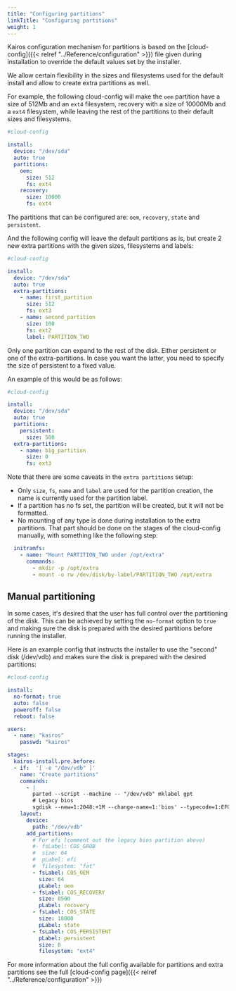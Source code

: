 ```yaml
---
title: "Configuring partitions"
linkTitle: "Configuring partitions"
weight: 1
---
```


Kairos configuration mechanism for partitions is based on the [cloud-config]({{< relref "../Reference/configuration" >}}) file 
given during installation to override the default values set by the installer.

We allow certain flexibility in the sizes and filesystems used for the default install and allow to create extra partitions as well.

For example, the following cloud-config will make the `oem` partition have a size of 512Mb and an `ext4` filesystem, 
recovery with a size of 10000Mb and a `ext4` filesystem, while leaving the rest of the partitions to their default sizes and filesystems. 

```yaml
#cloud-config

install:
  device: "/dev/sda"
  auto: true
  partitions:
    oem:
      size: 512
      fs: ext4
    recovery:
      size: 10000
      fs: ext4
```

The partitions that can be configured are: `oem`, `recovery`, `state` and `persistent`.

And the following config will leave the default partitions as is, but create 2 new extra partitions with the given sizes, filesystems and labels:

```yaml
#cloud-config

install:
  device: "/dev/sda"
  auto: true
  extra-partitions:
    - name: first_partition
      size: 512
      fs: ext3
    - name: second_partition
      size: 100
      fs: ext2
      label: PARTITION_TWO
```

Only one partition can expand to the rest of the disk. 
Either persistent or one of the extra-partitions. 
In case you want the latter, you need to specify the size of persistent to a fixed value.

An example of this would be as follows:

```yaml
#cloud-config

install:
  device: "/dev/sda"
  auto: true
  partitions:
    persistent:
      size: 500
  extra-partitions:
    - name: big_partition
      size: 0
      fs: ext3
```


Note that there are some caveats in the `extra partitions` setup:
 - Only `size`, `fs`, `name` and `label` are used for the partition creation, the name is currently used for the partition label.
 - If a partition has no fs set, the partition will be created, but it will not be formatted.
 - No mounting of any type is done during installation to the extra partitions. That part should be done on the stages of the cloud-config manually, with something like the following step:

```yaml
  initramfs:
    - name: "Mount PARTITION_TWO under /opt/extra"
      commands:
        - mkdir -p /opt/extra
        - mount -o rw /dev/disk/by-label/PARTITION_TWO /opt/extra
```

## Manual partitioning

In some cases, it's desired that the user has full control over the partitioning of the disk.
This can be achieved by setting the `no-format` option to `true` and making sure the disk
is prepared with the desired partitions before running the installer.

Here is an example config that instructs the installer to use the "second" disk (/dev/vdb)
and makes sure the disk is prepared with the desired partitions:

```yaml
#cloud-config

install:
  no-format: true
  auto: false
  poweroff: false
  reboot: false

users:
  - name: "kairos"
    passwd: "kairos"

stages:
  kairos-install.pre.before:
  - if:  '[ -e "/dev/vdb" ]'
    name: "Create partitions"
    commands:
      - |
        parted --script --machine -- "/dev/vdb" mklabel gpt
        # Legacy bios
        sgdisk --new=1:2048:+1M --change-name=1:'bios' --typecode=1:EF02 /dev/vdb
    layout:
      device:
        path: "/dev/vdb"
      add_partitions:
        # For efi (comment out the legacy bios partition above)
        #- fsLabel: COS_GRUB
        #  size: 64
        #  pLabel: efi
        #  filesystem: "fat"
        - fsLabel: COS_OEM
          size: 64
          pLabel: oem
        - fsLabel: COS_RECOVERY
          size: 8500
          pLabel: recovery
        - fsLabel: COS_STATE
          size: 18000
          pLabel: state
        - fsLabel: COS_PERSISTENT
          pLabel: persistent
          size: 0
          filesystem: "ext4"
```


For more information about the full config available for partitions and extra partitions see the full [cloud-config page]({{< relref "../Reference/configuration" >}})
